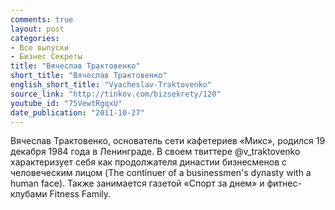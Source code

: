 ```yaml
---
comments: true
layout: post
categories:
- Все выпуски
- Бизнес Секреты
title: "Вячеслав Трактовенко"
short_title: "Вячеслав Трактовенко"
english_short_title: "Vyacheslav-Traktovenko"
source_link: "http://tinkov.com/bizsekrety/120"
youtube_id: "75VewtRgqxU"
date_publication: "2011-10-27"
---
```

Вячеслав Трактовенко, основатель сети кафетериев «Микс», родился 19 декабря 1984 года в Ленинграде. В своем твиттере @v_traktovenko характеризует себя как продолжателя династии бизнесменов с человеческим лицом (The continuer of a businessmen's dynasty with a human face). Также занимается газетой «Спорт за днем» и фитнес-клубами Fitness Family.
